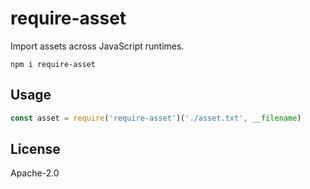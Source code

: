 # require-asset

Import assets across JavaScript runtimes.

```
npm i require-asset
```

## Usage

```js
const asset = require('require-asset')('./asset.txt', __filename)
```

## License

Apache-2.0
